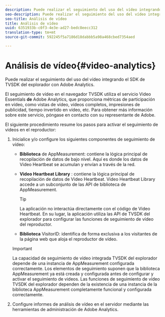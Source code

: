 ```yaml
---
description: Puede realizar el seguimiento del uso del vídeo integrando el SDK de TVSDK del explorador con Adobe Analytics.
seo-description: Puede realizar el seguimiento del uso del vídeo integrando el SDK de TVSDK del explorador con Adobe Analytics.
seo-title: Análisis de vídeo
title: Análisis de vídeo
uuid: 6351933b-c0f3-4e3e-ad27-bedc8eecc312
translation-type: tm+mt
source-git-commit: 592245f5a7186d18dabbb5a98a468cbed7354aed

---
```



# Análisis de vídeo{#video-analytics}

Puede realizar el seguimiento del uso del vídeo integrando el SDK de TVSDK del explorador con Adobe Analytics.

El seguimiento de vídeo en el navegador TVSDK utiliza el servicio Video Essentials **de** Adobe Analytics, que proporciona métricas de participación en vídeo, como vistas de vídeo, vídeos completos, impresiones de publicidad, tiempo invertido en vídeo, etc. Para obtener más información sobre este servicio, póngase en contacto con su representante de Adobe.

El siguiente procedimiento resume los pasos para activar el seguimiento de videos en el reproductor:

1. Inicialice y/o configure los siguientes componentes de seguimiento de vídeo:

   * **Biblioteca** de AppMeasurement: contiene la lógica principal de recopilación de datos de bajo nivel. Aquí es donde los datos de Video Heartbeat se acumulan y envían a través de la red.
   * **Video Heartbeat Library** : contiene la lógica principal de recopilación de datos de Video Heartbeat. Video Heartbeat Library accede a un subconjunto de las API de biblioteca de AppMeasurement.

      >[!TIP]
      >
      >La aplicación no interactúa directamente con el código de Video Heartbeat. En su lugar, la aplicación utiliza las API de TVSDK del explorador para configurar las funciones de seguimiento de vídeo del reproductor.

   * **Biblioteca** VisitorID: identifica de forma exclusiva a los visitantes de la página web que aloja el reproductor de vídeo.
   >[!IMPORTANT]
   >
   >La capacidad de seguimiento de vídeo integrada TVSDK del explorador depende de una instancia de AppMeasurement configurada correctamente. Los elementos de seguimiento suponen que la biblioteca AppMeasurement ya está creada y configurada antes de configurar y activar el seguimiento de videos. Las funciones de seguimiento de vídeo TVSDK del explorador dependen de la existencia de una instancia de la biblioteca AppMeasurement completamente funcional y configurada correctamente.

1. Configure informes de análisis de vídeo en el servidor mediante las herramientas de administración de Adobe Analytics.